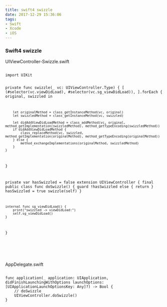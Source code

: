 ```yaml
---
title: swift4 swizzle
date: 2017-12-29 15:36:06
tags:
- Swift
- Xcode
- iOS
---
```

### Swift4 swizzle
<p>UIViewController-Swizzle.swift</p>
<pre><code>
import UIKit

private func swizzle(_ vc: UIViewController.Type) {
    [ (#selector(vc.viewDidLoad), #selector(vc.sg_viewDidLoad)), ].forEach { original, swizzled in

        let originalMethod = class_getInstanceMethod(vc, original)
        let swizzledMethod = class_getInstanceMethod(vc, swizzled)

        let didAddViewDidLoadMethod = class_addMethod(vc, original, method_getImplementation(swizzledMethod), method_getTypeEncoding(swizzledMethod))
        if didAddViewDidLoadMethod {
            class_replaceMethod(vc, swizzled, method_getImplementation(originalMethod), method_getTypeEncoding(originalMethod))
        } else {
            method_exchangeImplementations(originalMethod, swizzledMethod)
        }
    }
}

private var hasSwizzled = false
extension UIViewController {
    final public class func doSwizzle() {
        guard !hasSwizzled else { return }
        hasSwizzled = true
        swizzle(self)
    }

    internal func sg_viewDidLoad() {
        print("swizzled -> viewDidLoad:")
        self.sg_viewDidLoad()
    }
}

</code></pre>

<br />
<p>AppDelegate.swift</p>
<pre><code>
func application(_ application: UIApplication, didFinishLaunchingWithOptions launchOptions: [UIApplicationLaunchOptionsKey: Any]?) -> Bool {
	// doSwizzle
	UIViewController.doSwizzle()
}
</code></pre>